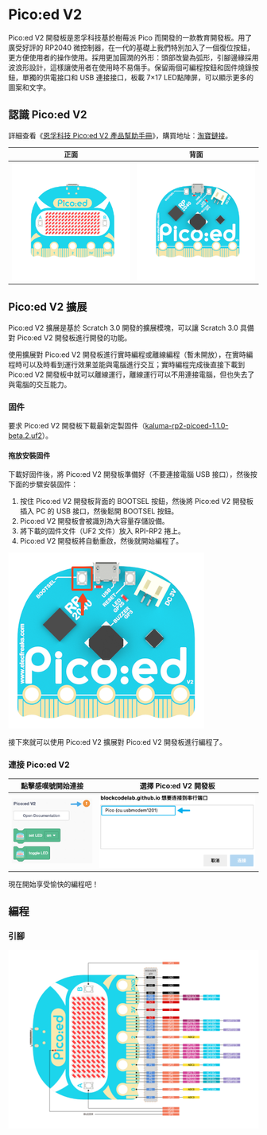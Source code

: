 # Pico:ed V2

Pico:ed V2 開發板是恩孚科技基於樹莓派 Pico 而開發的一款教育開發板。用了廣受好評的 RP2040 微控制器，在一代的基礎上我們特別加入了一個復位按鈕，更方便使用者的操作使用。採用更加圓潤的外形：頭部改變為弧形，引腳邊緣採用波浪形設計，這樣讓使用者在使用時不易傷手。保留兩個可編程按鈕和固件燒錄按鈕，單獨的供電接口和 USB 連接接口，板載 7×17 LED點陣屏，可以顯示更多的圖案和文字。

## 認識 Pico:ed V2

詳細查看《[恩孚科技 Pico:ed V2 產品幫助手冊](http://wiki.elecfreaks.com/pico/picoed/meet-pico-ed-v2/)》，購買地址：[淘寶鏈接](https://item.taobao.com/item.htm?id=680221594556)。

| 正面 | 背面 |
| :---: | :---: |
| ![正面](./imgs/front.png) | ![背面](./imgs/back.png) |

## Pico:ed V2 擴展

Pico:ed V2 擴展是基於 Scratch 3.0 開發的擴展模塊，可以讓 Scratch 3.0 具備對 Pico:ed V2 開發板進行開發的功能。

使用擴展對 Pico:ed V2 開發板進行實時編程或離線編程（暫未開放），在實時編程時可以及時看到運行效果並能與電腦進行交互；實時編程完成後直接下載到 Pico:ed V2 開發板中就可以離線運行，離線運行可以不用連接電腦，但也失去了與電腦的交互能力。

### 固件

要求 Pico:ed V2 開發板下載最新定製固件（[kaluma-rp2-picoed-1.1.0-beta.2.uf2](./firmware/kaluma-rp2-picoed-1.1.0-beta.2.uf2)）。

#### 拖放安裝固件

下載好固件後，將 Pico:ed V2 開發板準備好（不要連接電腦 USB 接口），然後按下面的步驟安裝固件：

1. 按住 Pico:ed V2 開發板背面的 BOOTSEL 按鈕，然後將 Pico:ed V2 開發板插入 PC 的 USB 接口，然後鬆開 BOOTSEL 按鈕。
2. Pico:ed V2 開發板會被識別為大容量存儲設備。
3. 將下載的固件文件（UF2 文件）放入 RPI-RP2 捲上。
4. Pico:ed V2 開發板將自動重啟，然後就開始編程了。

![BOOTSET 按鈕](./imgs/bootset.png)

接下來就可以使用 Pico:ed V2 擴展對 Pico:ed V2 開發板進行編程了。

### 連接 Pico:ed V2

| 點擊感嘆號開始連接 | 選擇 Pico:ed V2 開發板 |
| :---: | :---: |
| ![連接](./imgs/connect.png) | ![選擇](./imgs/choose.png) |

現在開始享受愉快的編程吧！

## 編程

### 引腳

![引腳](./imgs/pinout.png)
